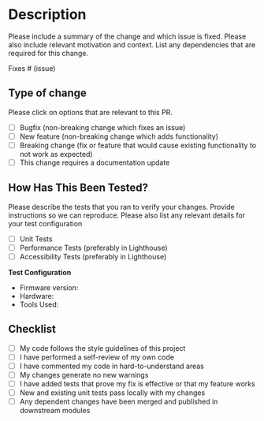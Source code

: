 # Description

Please include a summary of the change and which issue is fixed. Please also include relevant motivation and context. List any dependencies that are required for this change.

Fixes # (issue)

## Type of change

Please click on options that are relevant to this PR.

- [ ] Bugfix (non-breaking change which fixes an issue)
- [ ] New feature (non-breaking change which adds functionality)
- [ ] Breaking change (fix or feature that would cause existing functionality to not work as expected)
- [ ] This change requires a documentation update

## How Has This Been Tested?

Please describe the tests that you ran to verify your changes. 
Provide instructions so we can reproduce. Please also list any relevant details for your test configuration

- [ ] Unit Tests
- [ ] Performance Tests (preferably in Lighthouse)
- [ ] Accessibility Tests (preferably in Lighthouse)

**Test Configuration**
* Firmware version:
* Hardware:
* Tools Used:

## Checklist

- [ ] My code follows the style guidelines of this project
- [ ] I have performed a self-review of my own code
- [ ] I have commented my code in hard-to-understand areas
- [ ] My changes generate no new warnings
- [ ] I have added tests that prove my fix is effective or that my feature works
- [ ] New and existing unit tests pass locally with my changes
- [ ] Any dependent changes have been merged and published in downstream modules